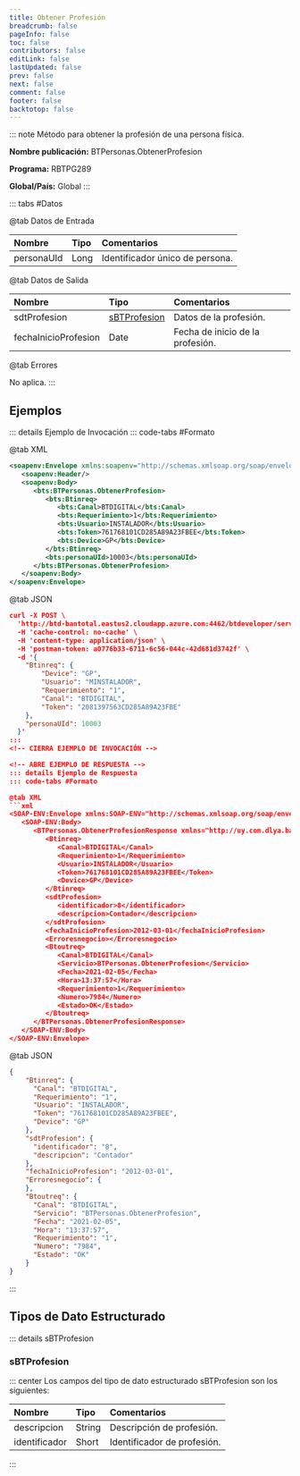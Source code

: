 ```yaml
---
title: Obtener Profesión
breadcrumb: false
pageInfo: false
toc: false
contributors: false
editLink: false
lastUpdated: false
prev: false
next: false
comment: false
footer: false
backtotop: false
---
```


<!-- ABRE DATOS DEL MÉTODO -->
::: note Método para obtener la profesión de una persona física.

**Nombre publicación:** BTPersonas.ObtenerProfesion

**Programa:** RBTPG289

**Global/País:** Global
:::
<!-- CIERRA DATOS DEL MÉTODO -->

<!-- ABRE TABLA DE DATOS -->
::: tabs #Datos 

@tab Datos de Entrada

Nombre | Tipo | Comentarios
:--------- | :--------- | :---------
personaUId | Long | Identificador único de persona.

@tab Datos de Salida

Nombre | Tipo | Comentarios
:--------- | :----------- | :-----------
sdtProfesion | [sBTProfesion](#sbtprofesion) | Datos de la profesión.
fechaInicioProfesion | Date | Fecha de inicio de la profesión.

@tab Errores

No aplica.
::: 
<!-- CIERRA TABLA DE DATOS -->

## **Ejemplos**

<!-- ABRE EJEMPLO DE INVOCACIÓN -->
::: details Ejemplo de Invocación 
::: code-tabs #Formato

@tab XML
```xml
<soapenv:Envelope xmlns:soapenv="http://schemas.xmlsoap.org/soap/envelope/" xmlns:bts="http://uy.com.dlya.bantotal/BTSOA/">
   <soapenv:Header/>
   <soapenv:Body>
      <bts:BTPersonas.ObtenerProfesion>
         <bts:Btinreq>
            <bts:Canal>BTDIGITAL</bts:Canal>
            <bts:Requerimiento>1</bts:Requerimiento>
            <bts:Usuario>INSTALADOR</bts:Usuario>
            <bts:Token>761768101CD285A89A23FBEE</bts:Token>
            <bts:Device>GP</bts:Device>
         </bts:Btinreq>
         <bts:personaUId>10003</bts:personaUId>
      </bts:BTPersonas.ObtenerProfesion>
   </soapenv:Body>
</soapenv:Envelope>
```

@tab JSON
```json
curl -X POST \
  'http://btd-bantotal.eastus2.cloudapp.azure.com:4462/btdeveloper/servlet/com.dlya.bantotal.odwsbt_BTPersonas_v1?ObtenerProfesion=' \
  -H 'cache-control: no-cache' \
  -H 'content-type: application/json' \
  -H 'postman-token: a0776b33-6711-6c56-044c-42d681d3742f' \
  -d '{
  	"Btinreq": {
		"Device": "GP",
		"Usuario": "MINSTALADOR",
		"Requerimiento": "1",
		"Canal": "BTDIGITAL",
		"Token": "2081397563CD285A89A23FBE"
	},
	"personaUId": 10003
  }'
:::
<!-- CIERRA EJEMPLO DE INVOCACIÓN -->

<!-- ABRE EJEMPLO DE RESPUESTA -->
::: details Ejemplo de Respuesta 
::: code-tabs #Formato

@tab XML
```xml
<SOAP-ENV:Envelope xmlns:SOAP-ENV="http://schemas.xmlsoap.org/soap/envelope/" xmlns:xsd="http://www.w3.org/2001/XMLSchema" xmlns:SOAP-ENC="http://schemas.xmlsoap.org/soap/encoding/" xmlns:xsi="http://www.w3.org/2001/XMLSchema-instance">
   <SOAP-ENV:Body>
      <BTPersonas.ObtenerProfesionResponse xmlns="http://uy.com.dlya.bantotal/BTSOA/">
         <Btinreq>
            <Canal>BTDIGITAL</Canal>
            <Requerimiento>1</Requerimiento>
            <Usuario>INSTALADOR</Usuario>
            <Token>761768101CD285A89A23FBEE</Token>
            <Device>GP</Device>
         </Btinreq>
         <sdtProfesion>
            <identificador>8</identificador>
            <descripcion>Contador</descripcion>
         </sdtProfesion>
         <fechaInicioProfesion>2012-03-01</fechaInicioProfesion>
         <Erroresnegocio></Erroresnegocio>
         <Btoutreq>
            <Canal>BTDIGITAL</Canal>
            <Servicio>BTPersonas.ObtenerProfesion</Servicio>
            <Fecha>2021-02-05</Fecha>
            <Hora>13:37:57</Hora>
            <Requerimiento>1</Requerimiento>
            <Numero>7984</Numero>
            <Estado>OK</Estado>
         </Btoutreq>
      </BTPersonas.ObtenerProfesionResponse>
   </SOAP-ENV:Body>
</SOAP-ENV:Envelope>
```

@tab JSON
```json
{
	"Btinreq": {
	  "Canal": "BTDIGITAL",
	  "Requerimiento": "1",
	  "Usuario": "INSTALADOR",
	  "Token": "761768101CD285A89A23FBEE",
	  "Device": "GP"
	},
	"sdtProfesion": {
	  "identificador": "8",
	  "descripcion": "Contador"
	},
	"fechaInicioProfesion": "2012-03-01",
	"Erroresnegocio": {
	},
	"Btoutreq": {
	  "Canal": "BTDIGITAL",
	  "Servicio": "BTPersonas.ObtenerProfesion",
	  "Fecha": "2021-02-05",
	  "Hora": "13:37:57",
	  "Requerimiento": "1",
	  "Numero": "7984",
	  "Estado": "OK"
	}
}
``` 
::: 
<!-- CIERRA EJEMPLO DE RESPUESTA -->

## **Tipos de Dato Estructurado**

<!-- ABRE SDT -->
::: details sBTProfesion  

### sBTProfesion

::: center 
Los campos del tipo de dato estructurado sBTProfesion son los siguientes: 

Nombre | Tipo | Comentarios 
:--------- | :----------- | :----------- 
descripcion | String | Descripción de profesión. 
identificador | Short | Identificador de profesión. 
:::
<!-- CIERRA SDT -->